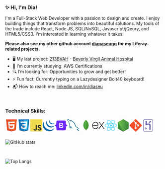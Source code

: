 ### ✨ Hi, I'm Dia!

I'm a Full-Stack Web Developer with a passion to design and create.  I enjoy building things that transform problems into beautiful solutions. My tools of the trade include React, Node.JS, SQL/NoSQL, Javascript/jQeury, and HTML5/CSS3. I'm interested in learning whatever it takes!

<b>Please also see my other github account <a href="https://github.com/dianaseung">dianaseung</a> for my Liferay-related projects.</b>

- 🖥️ My last project: <a href="https://github.com/diaseu/213bvah">213BVAH</a> - <a href="https://www.213bvah.com/">Beverly Virgil Animal Hospital</a>
- 🌱 I’m currently studying: AWS Certifications
- 🔍 I’m looking for: Opportunities to grow and get better!
- ⚡ Fun fact: Currently typing on a Lazydesigner Bolt40 keyboard!
- 📬 How to reach me: <a href="https://www.linkedin.com/in/diaseu">linkedin.com/in/diaseu</a>

<br>

### Technical Skills:
<img align="left" alt="HTML5" width="40px" src="https://github.com/devicons/devicon/blob/master/icons/html5/html5-original.svg">
<img align="left" alt="CSS3" width="40px" src="https://github.com/devicons/devicon/blob/master/icons/css3/css3-original.svg">
<img align="left" alt="JavaScript" width="40px" src="https://github.com/devicons/devicon/blob/master/icons/javascript/javascript-original.svg">
<img align="left" alt="JQuery" width="40px" src="https://github.com/devicons/devicon/blob/master/icons/jquery/jquery-original.svg">
<img align="left" alt="Bootstrap" width="40px" src="https://github.com/devicons/devicon/blob/master/icons/bootstrap/bootstrap-plain.svg">
<img align="left" alt="MySQL" width="40px" src="https://github.com/devicons/devicon/blob/master/icons/mysql/mysql-original.svg">
<img align="left" alt="MongoDB" width="40px" src="https://github.com/devicons/devicon/blob/master/icons/mongodb/mongodb-original.svg">
<img align="left" alt="Express" width="40px" src="https://github.com/devicons/devicon/blob/master/icons/express/express-original.svg">
<img align="left" alt="React" width="40px" src="https://github.com/devicons/devicon/blob/master/icons/react/react-original.svg">
<img align="left" alt="Node" width="40px" src="https://github.com/devicons/devicon/blob/master/icons/nodejs/nodejs-original.svg">
<img align="left" alt="Git" width="40px" src="https://github.com/devicons/devicon/blob/master/icons/git/git-original.svg">
<img align="left" alt="Heroku" width="40px" src="https://github.com/devicons/devicon/blob/master/icons/heroku/heroku-original.svg">

<br><br><br>

![GitHub stats](https://github-readme-stats.vercel.app/api?username=diaseu)

<br>

![Top Langs](https://github-readme-stats.vercel.app/api/top-langs/?username=diaseu&layout=compact)
